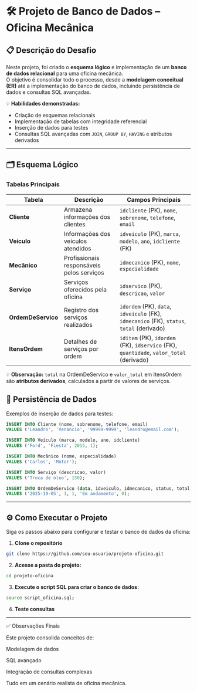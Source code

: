 # 🛠️ Projeto de Banco de Dados – Oficina Mecânica

## 📋 Descrição do Desafio

Neste projeto, foi criado o **esquema lógico** e implementação de um **banco de dados relacional** para uma oficina mecânica.  
O objetivo é consolidar todo o processo, desde a **modelagem conceitual (ER)** até a implementação do banco de dados, incluindo persistência de dados e consultas SQL avançadas.

💡 **Habilidades demonstradas:**
- Criação de esquemas relacionais
- Implementação de tabelas com integridade referencial
- Inserção de dados para testes
- Consultas SQL avançadas com `JOIN`, `GROUP BY`, `HAVING` e atributos derivados

---

## 🗂️ Esquema Lógico

### Tabelas Principais

| Tabela | Descrição | Campos Principais |
|--------|-----------|-----------------|
| **Cliente** | Armazena informações dos clientes | `idcliente` (PK), `nome`, `sobrenome`, `telefone`, `email` |
| **Veículo** | Informações dos veículos atendidos | `idveiculo` (PK), `marca`, `modelo`, `ano`, `idcliente` (FK) |
| **Mecânico** | Profissionais responsáveis pelos serviços | `idmecanico` (PK), `nome`, `especialidade` |
| **Serviço** | Serviços oferecidos pela oficina | `idservico` (PK), `descricao`, `valor` |
| **OrdemDeServico** | Registro dos serviços realizados | `idordem` (PK), `data`, `idveiculo` (FK), `idmecanico` (FK), `status`, `total` (derivado) |
| **ItensOrdem** | Detalhes de serviços por ordem | `iditem` (PK), `idordem` (FK), `idservico` (FK), `quantidade`, `valor_total` (derivado) |

💡 **Observação:** `total` na OrdemDeServico e `valor_total` em ItensOrdem são **atributos derivados**, calculados a partir de valores de serviços.

## 🧩 Persistência de Dados

Exemplos de inserção de dados para testes:

```sql
INSERT INTO Cliente (nome, sobrenome, telefone, email) 
VALUES ('Leandro', 'Venancio', '99999-9999', 'leandro@email.com');

INSERT INTO Veículo (marca, modelo, ano, idcliente) 
VALUES ('Ford', 'Fiesta', 2015, 1);

INSERT INTO Mecânico (nome, especialidade) 
VALUES ('Carlos', 'Motor');

INSERT INTO Serviço (descricao, valor) 
VALUES ('Troca de óleo', 150);

INSERT INTO OrdemDeServico (data, idveiculo, idmecanico, status, total) 
VALUES ('2025-10-05', 1, 1, 'Em andamento', 0);
```


---

## ⚙️ Como Executar o Projeto

Siga os passos abaixo para configurar e testar o banco de dados da oficina:

1. **Clone o repositório**  
```bash
git clone https://github.com/seu-usuario/projeto-oficina.git
```
2. **Acesse a pasta do projeto:**  
```bash
cd projeto-oficina
```
3. **Execute o script SQL para criar o banco de dados:**  
```bash
source script_oficina.sql;
```
4. **Teste consultas**

---

✅ Observações Finais

Este projeto consolida conceitos de:

Modelagem de dados

SQL avançado

Integração de consultas complexas

Tudo em um cenário realista de oficina mecânica.
